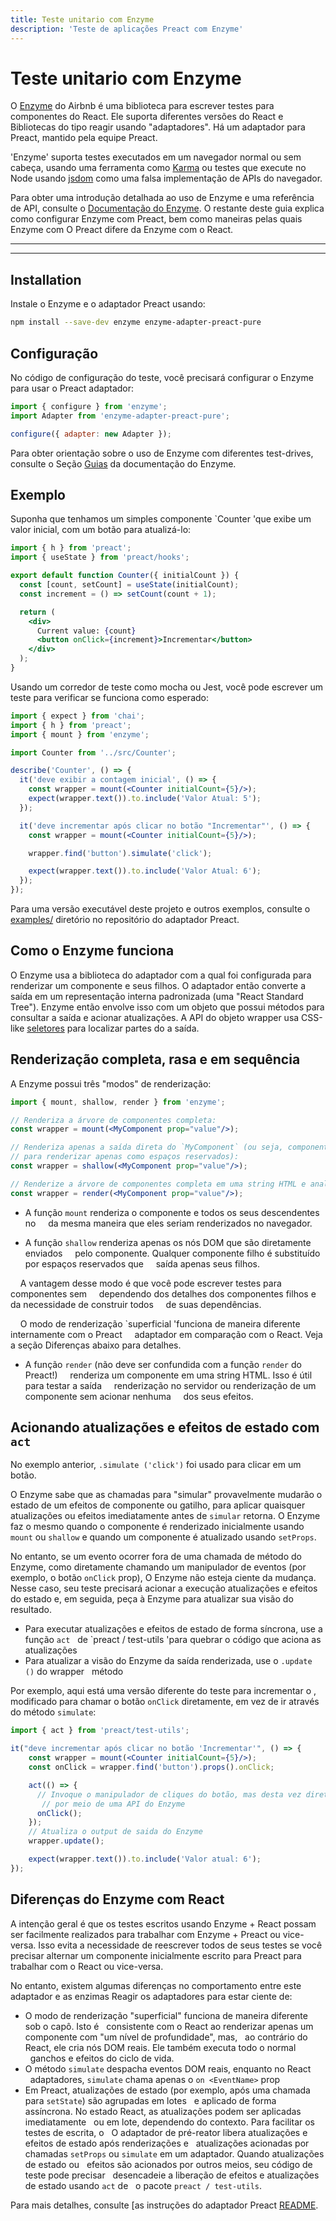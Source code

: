 ```yaml
---
title: Teste unitario com Enzyme
description: 'Teste de aplicações Preact com Enzyme'
---
```


# Teste unitario com Enzyme

O [Enzyme](https://airbnb.io/enzyme/) do Airbnb é uma biblioteca para escrever
testes para componentes do React. Ele suporta diferentes versões do React e
Bibliotecas do tipo reagir usando "adaptadores". Há um adaptador para Preact,
mantido pela equipe Preact.

'Enzyme' suporta testes executados em um navegador normal ou sem cabeça, usando uma ferramenta
como [Karma](http://karma-runner.github.io/latest/index.html) ou testes que
execute no Node usando [jsdom](https://github.com/jsdom/jsdom) como uma falsa
implementação de APIs do navegador.

Para obter uma introdução detalhada ao uso de Enzyme e uma referência de API, consulte o
[Documentação do Enzyme](https://airbnb.io/enzyme/). O restante deste guia
explica como configurar Enzyme com Preact, bem como maneiras pelas quais Enzyme com
O Preact difere da Enzyme com o React.

---

<div><toc></toc></div>

---

## Installation

Instale o Enzyme e o adaptador Preact usando:

```bash
npm install --save-dev enzyme enzyme-adapter-preact-pure
```

## Configuração

No código de configuração do teste, você precisará configurar o Enzyme para usar o Preact
adaptador:

```js
import { configure } from 'enzyme';
import Adapter from 'enzyme-adapter-preact-pure';

configure({ adapter: new Adapter });
```

Para obter orientação sobre o uso de Enzyme com diferentes test-drives, consulte o
Seção [Guias](https://airbnb.io/enzyme/docs/guides.html) da documentação do Enzyme.

## Exemplo

Suponha que tenhamos um simples componente `Counter 'que exibe um valor inicial,
com um botão para atualizá-lo:

```jsx
import { h } from 'preact';
import { useState } from 'preact/hooks';

export default function Counter({ initialCount }) {
  const [count, setCount] = useState(initialCount);
  const increment = () => setCount(count + 1);

  return (
    <div>
      Current value: {count}
      <button onClick={increment}>Incrementar</button>
    </div>
  );
}
```

Usando um corredor de teste como mocha ou Jest, você pode escrever um teste para verificar se
funciona como esperado:

```jsx
import { expect } from 'chai';
import { h } from 'preact';
import { mount } from 'enzyme';

import Counter from '../src/Counter';

describe('Counter', () => {
  it('deve exibir a contagem inicial', () => {
    const wrapper = mount(<Counter initialCount={5}/>);
    expect(wrapper.text()).to.include('Valor Atual: 5');
  });

  it('deve incrementar após clicar no botão "Incrementar"', () => {
    const wrapper = mount(<Counter initialCount={5}/>);

    wrapper.find('button').simulate('click');

    expect(wrapper.text()).to.include('Valor Atual: 6');
  });
});
```

Para uma versão executável deste projeto e outros exemplos, consulte o
[examples/](https://github.com/preactjs/enzyme-adapter-preact-pure/blob/master/README.md#example-projects)
diretório no repositório do adaptador Preact.

## Como o Enzyme funciona

O Enzyme usa a biblioteca do adaptador com a qual foi configurada para renderizar um
componente e seus filhos. O adaptador então converte a saída em um
representação interna padronizada (uma "React Standard Tree"). Enzyme então envolve
isso com um objeto que possui métodos para consultar a saída e acionar atualizações.
A API do objeto wrapper usa CSS-like
[seletores](https://airbnb.io/enzyme/docs/api/selector.html) para localizar partes do
a saída.

## Renderização completa, rasa e em sequência

A Enzyme possui três "modos" de renderização:

```jsx
import { mount, shallow, render } from 'enzyme';

// Renderiza a árvore de componentes completa:
const wrapper = mount(<MyComponent prop="value"/>);

// Renderiza apenas a saída direta do `MyComponent` (ou seja, componentes filho" mock "
// para renderizar apenas como espaços reservados):
const wrapper = shallow(<MyComponent prop="value"/>);

// Renderize a árvore de componentes completa em uma string HTML e analise o resultado:
const wrapper = render(<MyComponent prop="value"/>);
```

- A função `mount` renderiza o componente e todos os seus descendentes no
    da mesma maneira que eles seriam renderizados no navegador.

- A função `shallow` renderiza apenas os nós DOM que são diretamente enviados
    pelo componente. Qualquer componente filho é substituído por espaços reservados que
    saída apenas seus filhos.

    A vantagem desse modo é que você pode escrever testes para componentes sem
    dependendo dos detalhes dos componentes filhos e da necessidade de construir todos
    de suas dependências.

    O modo de renderização `superficial 'funciona de maneira diferente internamente com o Preact
    adaptador em comparação com o React. Veja a seção Diferenças abaixo para detalhes.

- A função `render` (não deve ser confundida com a função `render` do Preact!)
    renderiza um componente em uma string HTML. Isso é útil para testar a saída
    renderização no servidor ou renderização de um componente sem acionar nenhuma
    dos seus efeitos.

## Acionando atualizações e efeitos de estado com `act`

No exemplo anterior, `.simulate ('click')` foi usado para clicar em um botão.

O Enzyme sabe que as chamadas para "simular" provavelmente mudarão o estado de um
efeitos de componente ou gatilho, para aplicar quaisquer atualizações ou efeitos
imediatamente antes de `simular` retorna. O Enzyme faz o mesmo quando o componente
é renderizado inicialmente usando `mount` ou `shallow` e quando um componente é atualizado
usando `setProps`.

No entanto, se um evento ocorrer fora de uma chamada de método do Enzyme, como diretamente
chamando um manipulador de eventos (por exemplo, o botão `onClick` prop), O Enzyme não
esteja ciente da mudança. Nesse caso, seu teste precisará acionar a execução
atualizações e efeitos do estado e, em seguida, peça à Enzyme para atualizar sua visão do
resultado.

- Para executar atualizações e efeitos de estado de forma síncrona, use a função `act`
  de `preact / test-utils 'para quebrar o código que aciona as atualizações
- Para atualizar a visão do Enzyme da saída renderizada, use o `.update ()` do wrapper
  método

Por exemplo, aqui está uma versão diferente do teste para incrementar o
, modificado para chamar o botão `onClick` diretamente, em vez de ir
através do método `simulate`:

```js
import { act } from 'preact/test-utils';
```

```jsx
it("deve incrementar após clicar no botão 'Incrementar'", () => {
    const wrapper = mount(<Counter initialCount={5}/>);
    const onClick = wrapper.find('button').props().onClick;

    act(() => {
      // Invoque o manipulador de cliques do botão, mas desta vez diretamente, em vez de
       // por meio de uma API do Enzyme
      onClick();
    });
    // Atualiza o output de saida do Enzyme
    wrapper.update();

    expect(wrapper.text()).to.include('Valor atual: 6');
});
```

## Diferenças do Enzyme com React

A intenção geral é que os testes escritos usando Enzyme + React possam ser facilmente realizados
para trabalhar com Enzyme + Preact ou vice-versa. Isso evita a necessidade de reescrever todos
de seus testes se você precisar alternar um componente inicialmente escrito para Preact
para trabalhar com o React ou vice-versa.

No entanto, existem algumas diferenças no comportamento entre este adaptador e as enzimas
Reagir os adaptadores para estar ciente de:

- O modo de renderização "superficial" funciona de maneira diferente sob o capô. Isto é
  consistente com o React ao renderizar apenas um componente com "um nível de profundidade", mas,
  ao contrário do React, ele cria nós DOM reais. Ele também executa todo o normal
  ganchos e efeitos do ciclo de vida.
- O método `simulate` despacha eventos DOM reais, enquanto no React
  adaptadores, `simulate` chama apenas o `on <EventName>` prop
- Em Preact, atualizações de estado (por exemplo, após uma chamada para `setState`) são agrupadas em lotes
  e aplicado de forma assíncrona. No estado React, as atualizações podem ser aplicadas imediatamente
  ou em lote, dependendo do contexto. Para facilitar os testes de escrita, o
  O adaptador de pré-reator libera atualizações e efeitos de estado após renderizações e
  atualizações acionadas por chamadas `setProps` ou `simulate` em um adaptador. Quando atualizações de estado ou
  efeitos são acionados por outros meios, seu código de teste pode precisar
  desencadeie a liberação de efeitos e atualizações de estado usando `act` de
  o pacote `preact / test-utils`.

Para mais detalhes, consulte [as instruções do adaptador Preact
[README](https://github.com/preactjs/enzyme-adapter-preact-pure#differences-compared-to-enzyme--react).

